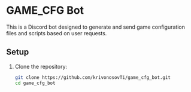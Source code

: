 # GAME_CFG Bot

This is a Discord bot designed to generate and send game configuration files and scripts based on user requests.

## Setup

1. Clone the repository:
   ```bash
   git clone https://github.com/krivonosovTi/game_cfg_bot.git
   cd game_cfg_bot

